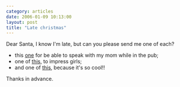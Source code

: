 ```yaml
---
category: articles
date: 2006-01-09 10:13:00
layout: post
title: "Late christmas"
---
```


Dear Santa, I know I'm late, but can you please send me one of each?<br /><ul><li>this <a href="http://www.anandtech.com/tradeshows/showdoc.aspx?i=2665&p=16">one</a> for be able to speak with my mom while in the pub;<br /><li>one of <a href="http://www.celestron.com/skyscout/hp_land.php">this</a>, to impress girls;<br /><li>and one of <a href="http://www.artlebedev.com/portfolio/optimus/">this</a>, because it's so cool!!</ul>Thanks in advance.
